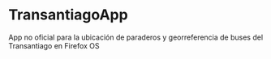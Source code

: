 TransantiagoApp
===============

App no oficial para la ubicación de paraderos y georreferencia de buses del Transantiago en Firefox OS
